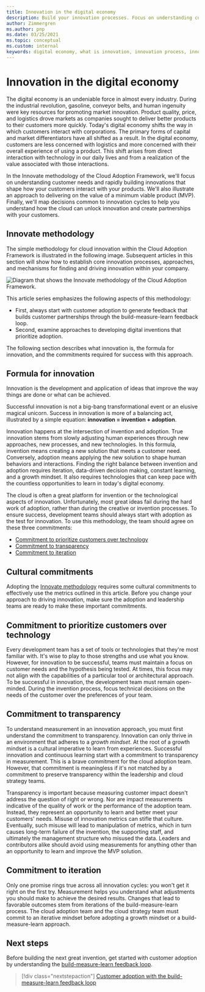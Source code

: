 ```yaml
---
title: Innovation in the digital economy
description: Build your innovation processes. Focus on understanding customer needs and rapidly building cloud innovations. Shape the digital economy and interact with customers.
author: Zimmergren
ms.author: pnp
ms.date: 03/25/2021
ms.topic: conceptual
ms.custom: internal
keywords: digital economy, what is innovation, innovation process, innovation methodology
---
```


# Innovation in the digital economy

The digital economy is an undeniable force in almost every industry. During the industrial revolution, gasoline, conveyor belts, and human ingenuity were key resources for promoting market innovation. Product quality, price, and logistics drove markets as companies sought to deliver better products to their customers more quickly. Today's digital economy shifts the way in which customers interact with corporations. The primary forms of capital and market differentiators have all shifted as a result. In the digital economy, customers are less concerned with logistics and more concerned with their overall experience of using a product. This shift arises from direct interaction with technology in our daily lives and from a realization of the value associated with those interactions.

In the Innovate methodology of the Cloud Adoption Framework, we'll focus on understanding customer needs and rapidly building innovations that shape how your customers interact with your products. We'll also illustrate an approach to delivering on the value of a minimum viable product (MVP). Finally, we'll map decisions common to innovation cycles to help you understand how the cloud can unlock innovation and create partnerships with your customers.

## Innovate methodology

The simple methodology for cloud innovation within the Cloud Adoption Framework is illustrated in the following image. Subsequent articles in this section will show how to establish core innovation processes, approaches, and mechanisms for finding and driving innovation within your company.

![Diagram that shows the Innovate methodology of the Cloud Adoption Framework.](../../_images/innovate/innovate-methodology.png)

This article series emphasizes the following aspects of this methodology:

- First, always start with customer adoption to generate feedback that builds customer partnerships through the build-measure-learn feedback loop.
- Second, examine approaches to developing digital inventions that prioritize adoption.

The following section describes what innovation is, the formula for innovation, and the commitments required for success with this approach.

## Formula for innovation

Innovation is the development and application of ideas that improve the way things are done or what can be achieved.

Successful innovation is not a big-bang transformational event or an elusive magical unicorn. Success in innovation is more of a balancing act, illustrated by a simple equation: **innovation = invention + adoption**.

Innovation happens at the intersection of invention and adoption. True innovation stems from slowly adjusting human experiences through new approaches, new processes, and new technologies. In this formula, invention means creating a new solution that meets a customer need. Conversely, adoption means applying the new solution to shape human behaviors and interactions. Finding the right balance between invention and adoption requires iteration, data-driven decision making, constant learning, and a growth mindset. It also requires technologies that can keep pace with the countless opportunities to learn in today's digital economy.

The cloud is often a great platform for invention or the technological aspects of innovation. Unfortunately, most great ideas fail during the hard work of adoption, rather than during the creative or invention processes. To ensure success, development teams should always start with adoption as the test for innovation. To use this methodology, the team should agree on these three commitments:

- [Commitment to prioritize customers over technology](#commitment-to-prioritize-customers-over-technology)
- [Commitment to transparency](#commitment-to-transparency)
- [Commitment to iteration](#commitment-to-iteration)

## Cultural commitments

Adopting the [Innovate methodology](../index.md) requires some cultural commitments to effectively use the metrics outlined in this article. Before you change your approach to driving innovation, make sure the adoption and leadership teams are ready to make these important commitments.

## Commitment to prioritize customers over technology

Every development team has a set of tools or technologies that they're most familiar with. It's wise to play to those strengths and use what you know. However, for innovation to be successful, teams must maintain a focus on customer needs and the hypothesis being tested. At times, this focus may not align with the capabilities of a particular tool or architectural approach. To be successful in innovation, the development team must remain open-minded. During the invention process, focus technical decisions on the needs of the customer over the preferences of your team.

## Commitment to transparency

To understand measurement in an innovation approach, you must first understand the commitment to transparency. Innovation can only thrive in an environment that adheres to a *growth mindset*. At the root of a growth mindset is a cultural imperative to learn from experiences. Successful innovation and continuous learning start with a commitment to transparency in measurement. This is a brave commitment for the cloud adoption team. However, that commitment is meaningless if it's not matched by a commitment to preserve transparency within the leadership and cloud strategy teams.

Transparency is important because measuring customer impact doesn't address the question of right or wrong. Nor are impact measurements indicative of the quality of work or the performance of the adoption team. Instead, they represent an opportunity to learn and better meet your customers' needs. Misuse of innovation metrics can stifle that culture. Eventually, such misuse will lead to manipulation of metrics, which in turn causes long-term failure of the invention, the supporting staff, and ultimately the management structure who misused the data. Leaders and contributors alike should avoid using measurements for anything other than an opportunity to learn and improve the MVP solution.

## Commitment to iteration

Only one promise rings true across all innovation cycles: you won't get it right on the first try. Measurement helps you understand what adjustments you should make to achieve the desired results. Changes that lead to favorable outcomes stem from iterations of the build-measure-learn process. The cloud adoption team and the cloud strategy team must commit to an iterative mindset before adopting a growth mindset or a build-measure-learn approach.

## Next steps

Before building the next great invention, get started with customer adoption by understanding the [build-measure-learn feedback loop](./adoption.md).

> [!div class="nextstepaction"]
> [Customer adoption with the build-measure-learn feedback loop](./adoption.md)
